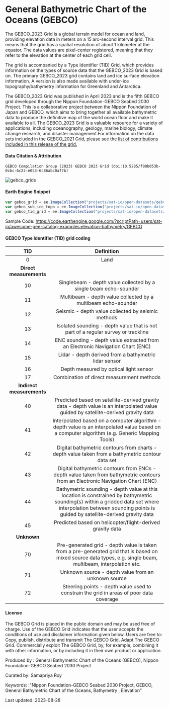 # General Bathymetric Chart of the Oceans (GEBCO)

The GEBCO_2023 Grid is a global terrain model for ocean and land, providing elevation data in meters on a 15 arc-second interval grid. This means that the grid has a spatial resolution of about 1 kilometer at the equator. The data values are pixel-center registered, meaning that they refer to the elevation at the center of each grid cell.

The grid is accompanied by a Type Identifier (TID) Grid, which provides information on the types of source data that the GEBCO_2023 Grid is based on. The primary GEBCO_2023 grid contains land and ice surface elevation information. A version is also made available with under-ice topography/bathymetry information for Greenland and Antarctica.

The GEBCO_2023 Grid was published in April 2023 and is the fifth GEBCO grid developed through the Nippon Foundation-GEBCO Seabed 2030 Project. This is a collaborative project between the Nippon Foundation of Japan and GEBCO, which aims to bring together all available bathymetric data to produce the definitive map of the world ocean floor and make it available to all. The GEBCO_2023 Grid is a valuable resource for a variety of applications, including oceanography, geology, marine biology, climate change research, and disaster management.For information on the data sets included in the GEBCO_2021 Grid, please see the [list of contributions included in this release of the grid.](https://www.gebco.net/data_and_products/gridded_bathymetry_data/)

#### Data Citation & Attribution

```
GEBCO Compilation Group (2023) GEBCO 2023 Grid (doi:10.5285/f98b053b-0cbc-6c23-e053-6c86abc0af7b)
```

![gebco_grids](https://user-images.githubusercontent.com/6677629/115973752-0c10e300-a51d-11eb-8858-16f51762a948.gif)

#### Earth Engine Snippet

```js
var gebco_grid = ee.ImageCollection("projects/sat-io/open-datasets/gebco/gebco_grid");
var gebco_sub_ice_topo = ee.ImageCollection("projects/sat-io/open-datasets/gebco/gebco_sub-ice-topo");
var gebco_tid_grid = ee.ImageCollection("projects/sat-io/open-datasets/gebco/gebco_tid_grid");
```

Sample Code: https://code.earthengine.google.com/?scriptPath=users/sat-io/awesome-gee-catalog-examples:elevation-bathymetry/GEBCO

#### GEBCO Type Identifier (TID) grid coding

|TID                  |Definition                                                                                                                                                                                                     |
|:-------------------:|:-------------------------------------------------------------------------------------------------------------------------------------------------------------------------------------------------------------:|
|0                    |Land                                                                                                                                                                                                           |
|**Direct measurements**  |                                                                                                                                                                                                               |
|10                   |Singlebeam - depth value collected by a single beam echo-sounder                                                                                                                                               |
|11                   |Multibeam - depth value collected by a multibeam echo-sounder                                                                                                                                                  |
|12                   |Seismic - depth value collected by seismic methods                                                                                                                                                             |
|13                   |Isolated sounding - depth value that is not part of a regular survey or trackline                                                                                                                              |
|14                   |ENC sounding - depth value extracted from an Electronic Navigation Chart (ENC)                                                                                                                                 |
|15                   |Lidar - depth derived from a bathymetric lidar sensor                                                                                                                                                          |
|16                   |Depth measured by optical light sensor                                                                                                                                                                         |
|17                   |Combination of direct measurement methods                                                                                                                                                                      |
|**Indirect measurements**|                                                                                                                                                                                                               |
|40                   |Predicted based on satellite-derived gravity data - depth value is an interpolated value guided by satellite-derived gravity data                                                                              |
|41                   |Interpolated based on a computer algorithm - depth value is an interpolated value based on a computer algorithm (e.g. Generic Mapping Tools)                                                                   |
|42                   |Digital bathymetric contours from charts - depth value taken from a bathymetric contour data set                                                                                                               |
|43                   |Digital bathymetric contours from ENCs - depth value taken from bathymetric contours from an Electronic Navigation Chart (ENC)                                                                                 |
|44                   |Bathymetric sounding - depth value at this location is constrained by bathymetric sounding(s) within a gridded data set where interpolation between sounding points is guided by satellite-derived gravity data|
|45                   |Predicted based on helicopter/flight-derived gravity data                                                                                                                                                      |
|**Unknown**              |                                                                                                                                                                                                               |
|70                   |Pre-generated grid - depth value is taken from a pre-generated grid that is based on mixed source data types, e.g. single beam, multibeam, interpolation etc.                                                  |
|71                   |Unknown source - depth value from an unknown source                                                                                                                                                            |
|72                   |Steering points - depth value used to constrain the grid in areas of poor data coverage                                                                                                                        |

#### License
The GEBCO Grid is placed in the public domain and may be used free of charge. Use of the GEBCO Grid indicates that the user accepts the conditions of use and disclaimer information given below. Users are free to: Copy, publish, distribute and transmit The GEBCO Grid. Adapt The GEBCO Grid. Commercially exploit The GEBCO Grid, by, for example, combining it with other information, or by including it in their own product or application.

Produced by : General Bathymetric Chart of the Oceans (GEBCO), Nippon Foundation-GEBCO Seabed 2030 Project

Curated by: Samapriya Roy

Keywords: :"Nippon Foundation-GEBCO Seabed 2030 Project, GEBCO, General Bathymetric Chart of the Oceans, Bathymetry , Elevation"

Last updated: 2023-08-28
